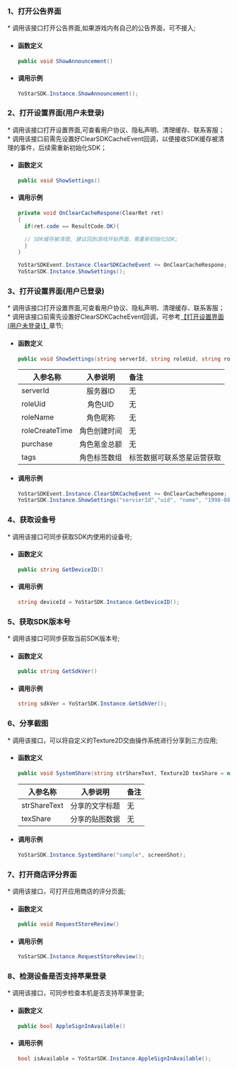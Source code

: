 ### 1、打开公告界面
\* 调用该接口打开公告界面,如果游戏内有自己的公告界面，可不接入;

- #### 函数定义
    ```cs
    public void ShowAnnouncement()
    ```
- #### 调用示例

    ```cs
    YoStarSDK.Instance.ShowAnnouncement();
    ```

### 2、打开设置界面(用户未登录)
<span id = "settings"/>

\* 调用该接口打开设置界面,可查看用户协议、隐私声明、清理缓存、联系客服；<br/>
\* 调用该接口前需先设置好ClearSDKCacheEvent回调，以便接收SDK缓存被清理的事件，后续需重新初始化SDK；

- #### 函数定义
    ```cs
    public void ShowSettings()
    ```
- #### 调用示例

    ```cs
    private void OnClearCacheRespone(ClearRet ret)
    {
      if(ret.code == ResultCode.OK){

      // SDK缓存被清理, 建议回到游戏开始界面，需重新初始化SDK;
      }
    }

    YoStarSDKEvent.Instance.ClearSDKCacheEvent += OnClearCacheRespone;
    YoStarSDK.Instance.ShowSettings();
    ```

### 3、打开设置界面(用户已登录)
\* 调用该接口打开设置界面,可查看用户协议、隐私声明、清理缓存、联系客服；<br/>
\* 调用该接口前需先设置好ClearSDKCacheEvent回调，可参考[【打开设置界面(用户未登录)】](#settings)章节;

- #### 函数定义
    ```cs
    public void ShowSettings(string serverId, string roleUid, string roleName, string roleCreateTime, int purchase, string[] tags)
    ```

    入参名称|入参说明|备注
    ---|:--:|:--|
    serverId| 服务器ID|无 |
    roleUid| 角色UID|无 |
    roleName| 角色昵称|无 |
    roleCreateTime| 角色创建时间|无 |
    purchase| 角色氪金总额|无 |
    tags| 角色标签数组| 标签数据可联系悠星运营获取 |

- #### 调用示例

    ```cs
    YoStarSDKEvent.Instance.ClearSDKCacheEvent += OnClearCacheRespone;
    YoStarSDK.Instance.ShowSettings("servierId","uid", "name", "1998-08-25", 100, new string[0]);
    ```

### 4、获取设备号
\* 调用该接口可同步获取SDK内使用的设备号;

- #### 函数定义
    ```cs
    public string GetDeviceID()
    ```

- #### 调用示例

    ```cs
    string deviceId = YoStarSDK.Instance.GetDeviceID();
    ```

### 5、获取SDK版本号
\* 调用该接口可同步获取当前SDK版本号;

- #### 函数定义
    ```cs
    public string GetSdkVer()
    ```

- #### 调用示例

    ```cs
    string sdkVer = YoStarSDK.Instance.GetSdkVer();
    ```

### 6、分享截图
\* 调用该接口，可以将自定义的Texture2D交由操作系统进行分享到三方应用;

- #### 函数定义
    ```cs
    public void SystemShare(string strShareText, Texture2D texShare = null)
    ```

    入参名称|入参说明|备注
    ---|:--:|:--|
    strShareText| 分享的文字标题|无 |
    texShare| 分享的贴图数据 |无|


- #### 调用示例
    ```cs
    YoStarSDK.Instance.SystemShare("sample", screenShot);
    ```

### 7、打开商店评分界面
\* 调用该接口，可打开应用商店的评分页面;

- #### 函数定义
    ```cs
    public void RequestStoreReview()
    ```

- #### 调用示例
    ```cs
    YoStarSDK.Instance.RequestStoreReview();
    ```

### 8、检测设备是否支持苹果登录
\* 调用该接口，可同步检查本机是否支持苹果登录;

- #### 函数定义
    ```cs
    public bool AppleSignInAvailable()
    ```

- #### 调用示例
    ```cs
    bool isAvailable = YoStarSDK.Instance.AppleSignInAvailable();
    ```

